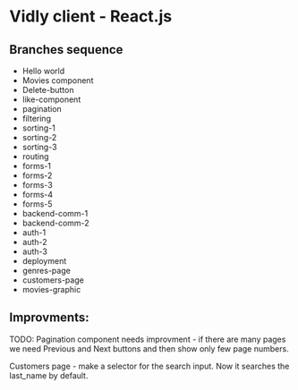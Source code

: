 # Vidly client - React.js

## Branches sequence
- Hello world
- Movies component
- Delete-button
- like-component
- pagination
- filtering
- sorting-1
- sorting-2
- sorting-3
- routing
- forms-1
- forms-2
- forms-3
- forms-4
- forms-5
- backend-comm-1
- backend-comm-2
- auth-1
- auth-2
- auth-3
- deployment
- genres-page
- customers-page
- movies-graphic

## Improvments:

TODO: 
Pagination component needs improvment - if there are many pages we need Previous and Next buttons and then show only few page numbers.

Customers page - make a selector for the search input. Now it searches the last_name by default.
